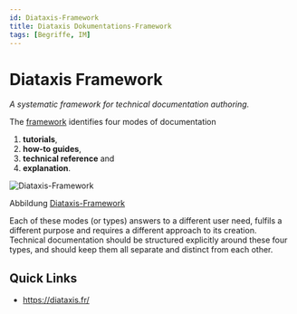 ```yaml
---
id: Diataxis-Framework
title: Diataxis Dokumentations-Framework
tags: [Begriffe, IM]
---
```


# Diataxis Framework

*A systematic framework for technical documentation authoring.*

The [framework](https://diataxis.fr/) identifies four modes of documentation 

1. **tutorials**, 
2. **how-to guides**, 
3. **technical reference** and 
4. **explanation**.

![Diataxis-Framework](/img/diataxis-framework.png)

Abbildung [Diataxis-Framework](/img/diataxis-framework.png)

Each of these modes (or types) answers to a different user need, fulfils a different purpose and requires a different approach to its creation. Technical documentation should be structured explicitly around these four types, and should keep them all separate and distinct from each other.



## Quick Links

- https://diataxis.fr/
